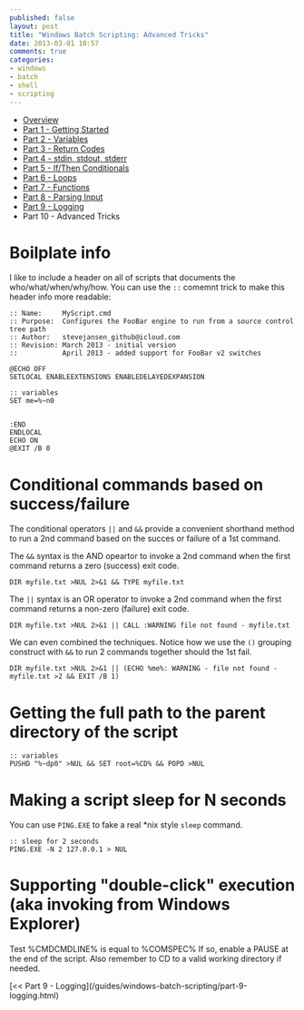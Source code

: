 ```yaml
---
published: false
layout: post
title: "Windows Batch Scripting: Advanced Tricks"
date: 2013-03-01 10:57
comments: true
categories: 
- windows
- batch
- shell
- scripting
---
```


* [Overview](/guides/windows-batch-scripting/index.html)
* [Part 1 - Getting Started](/guides/windows-batch-scripting/part-1-getting-started.html)
* [Part 2 - Variables](/guides/windows-batch-scripting/part-2-variables.html)
* [Part 3 - Return Codes](/guides/windows-batch-scripting/part-3-return-codes.html)
* [Part 4 - stdin, stdout, stderr](/guides/windows-batch-scripting/part-4-stdin-stdout-stderr.html)
* [Part 5 - If/Then Conditionals](/guides/windows-batch-scripting/part-5-if-then-conditionals.html)
* [Part 6 - Loops](/guides/windows-batch-scripting/part-6-loops.html)
* [Part 7 - Functions](/guides/windows-batch-scripting/part-7-functions.html)
* [Part 8 - Parsing Input](/guides/windows-batch-scripting/part-8-parsing-input.html)
* [Part 9 - Logging](/guides/windows-batch-scripting/part-9-logging.html)
* Part 10 - Advanced Tricks

# Boilplate info

I like to include a header on all of scripts that documents the who/what/when/why/how.  You can use the `::` comemnt trick to make
this header info more readable:

    :: Name:     MyScript.cmd
    :: Purpose:  Configures the FooBar engine to run from a source control tree path
    :: Author:   stevejansen_github@icloud.com
    :: Revision: March 2013 - initial version
    ::           April 2013 - added support for FooBar v2 switches

    @ECHO OFF
    SETLOCAL ENABLEEXTENSIONS ENABLEDELAYEDEXPANSION

    :: variables
    SET me=%~n0


    :END
    ENDLOCAL
    ECHO ON
    @EXIT /B 0

# Conditional commands based on success/failure

The conditional operators `||` and `&&` provide a convenient shorthand method to run a 2nd command based on the succes or failure of a 1st command.

The `&&` syntax is the AND opeartor to invoke a 2nd command when the first command returns a zero (success) exit code.

    DIR myfile.txt >NUL 2>&1 && TYPE myfile.txt

The `||` syntax is an OR operator to invoke a 2nd command when the first command returns a non-zero (failure) exit code.  

    DIR myfile.txt >NUL 2>&1 || CALL :WARNING file not found - myfile.txt

We can even combined the techniques.  Notice how we use the `()` grouping construct with `&&` to run 2 commands together should the 1st fail.

    DIR myfile.txt >NUL 2>&1 || (ECHO %me%: WARNING - file not found - myfile.txt >2 && EXIT /B 1)


# Getting the full path to the parent directory of the script

    :: variables
    PUSHD "%~dp0" >NUL && SET root=%CD% && POPD >NUL


# Making a script sleep for N seconds

You can use `PING.EXE` to fake a real *nix style `sleep` command.

    :: sleep for 2 seconds
    PING.EXE -N 2 127.0.0.1 > NUL


# Supporting "double-click" execution (aka invoking from Windows Explorer)

Test %CMDCMDLINE% is equal to %COMSPEC%  If so, enable a PAUSE at the end of the script.  Also remember to CD to a valid working directory if needed.

<span class="basic-alignment left">
[<< Part 9 - Logging](/guides/windows-batch-scripting/part-9-logging.html)
</span>
